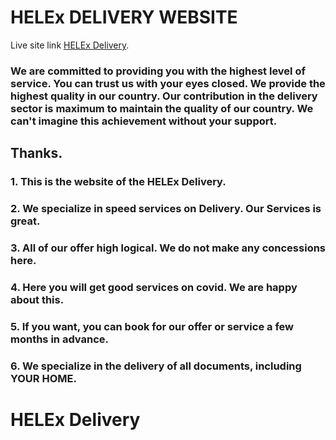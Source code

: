 # HELEx DELIVERY WEBSITE 

Live site link [HELEx Delivery](https://health-related-website-d7afa.web.app/).

### We are committed to providing you with the highest level of service. You can trust us with your eyes closed. We provide the highest quality in our country. Our contribution in the delivery sector is maximum to maintain the quality of our country. We can't imagine this achievement without your support.
## Thanks.

### 1. This is the website of the HELEx Delivery.
### 2. We specialize in speed services on Delivery. Our Services is great. 
### 3. All of our offer high logical. We do not make any concessions here.
### 4. Here you will get good services on covid. We are happy about this.
### 5. If you want, you can book for our offer or service a few months in advance.
### 6. We specialize in the delivery of all documents, including YOUR HOME.


# HELEx Delivery